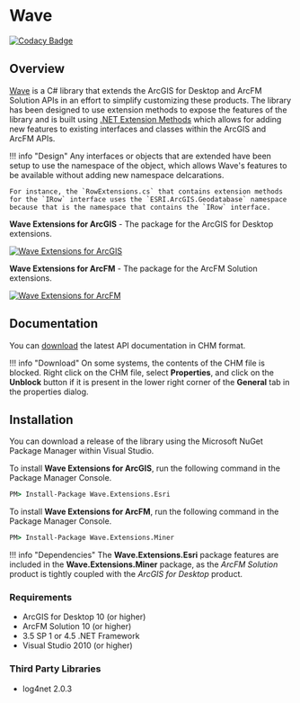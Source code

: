 # Wave

[![Codacy Badge](https://api.codacy.com/project/badge/Grade/9e96cb13cfd345e4b4758550b3ebe5f1)](https://www.codacy.com/app/Jumpercables/Wave?utm_source=github.com&amp;utm_medium=referral&amp;utm_content=Jumpercables/Wave&amp;utm_campaign=Badge_Grade)

## Overview

[Wave](https://github.com/Jumpercables/Wave) is a C# library that extends the ArcGIS for Desktop and ArcFM Solution APIs in an effort to simplify customizing these products. The library has been designed to use extension methods to expose the features of the library and is built using [.NET Extension Methods](http://msdn.microsoft.com/en-us/library/bb383977.aspx) which allows for adding new features to existing interfaces and classes within the ArcGIS and ArcFM APIs. 

!!! info "Design"
	Any interfaces or objects that are extended have been setup to use the namespace of the object, which allows Wave's features to be available without adding new namespace delcarations.

	For instance, the `RowExtensions.cs` that contains extension methods for the `IRow` interface uses the `ESRI.ArcGIS.Geodatabase` namespace because that is the namespace that contains the `IRow` interface.

**Wave Extensions for ArcGIS** - The package for the ArcGIS for Desktop extensions.

[![Wave Extensions for ArcGIS](https://buildstats.info/nuget/Wave.Extensions.Esri)](https://www.nuget.org/packages/Wave.Extensions.Esri/)

**Wave Extensions for ArcFM** - The package for the ArcFM Solution extensions.

[![Wave Extensions for ArcFM](https://buildstats.info/nuget/Wave.Extensions.Miner)](https://www.nuget.org/packages/Wave.Extensions.Miner/)

## Documentation

You can [download](chms\Wave.v4.5.chm) the latest API documentation in CHM format.

!!! info "Download"
	On some systems, the contents of the CHM file is blocked. Right click on the CHM file, select **Properties**, and click on the **Unblock** button if it is present in the lower right corner of the **General** tab in the properties dialog.

## Installation

You can download a release of the library using the Microsoft NuGet Package Manager within Visual Studio.

To install **Wave Extensions for ArcGIS**, run the following command in the Package Manager Console.

```bat
PM> Install-Package Wave.Extensions.Esri
```

To install **Wave Extensions for ArcFM**, run the following command in the Package Manager Console.

```bat
PM> Install-Package Wave.Extensions.Miner
```

!!! info "Dependencies"
	The **Wave.Extensions.Esri** package features are included in the **Wave.Extensions.Miner** package, as the *ArcFM Solution* product is tightly coupled with the *ArcGIS for Desktop* product.

### Requirements

- ArcGIS for Desktop 10 (or higher)
- ArcFM Solution 10 (or higher)
- 3.5 SP 1 or 4.5 .NET Framework
- Visual Studio 2010 (or higher)

### Third Party Libraries

- log4net 2.0.3
